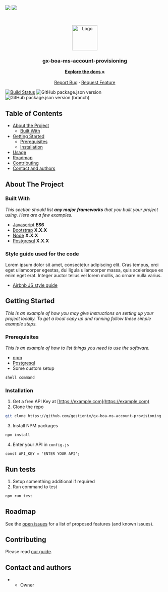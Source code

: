 ![](https://github.com/zahidferz/multistage/workflows/Version/badge.svg)
![](https://runkit.io/rubbaboy/byob/branches/master/zahidferz/multistage/time)

<br />
<p align="center">
  <a href="https://chain.inc">
    <img src="https://gestioniximagessg.blob.core.windows.net/documentacion/scuer.png" alt="Logo" width="80" height="80">
  </a>

  <h3 align="center">gx-boa-ms-account-provisioning</h3>

  <p align="center">
    <a href="https://gestionix.atlassian.net/wiki/spaces"><strong>Explore the docs »</strong></a>
    <br />
    <br />
    <a href="https://github.com/gestionix/REPO-NAME/issues">Report Bug</a>
    ·
    <a href="https://github.com/gestionix/REPO-NAME/issues">Request Feature</a>
  </p>
</p>

[![Build Status](https://dev.azure.com/gestionix-boa/gx-sandbox-pipeline/_apis/build/status/Reference-Multistage.yaml?branchName=develop)](https://dev.azure.com/gestionix-boa/gx-sandbox-pipeline/_build/latest?definitionId=202&branchName=develop) ![GitHub package.json version](https://img.shields.io/github/package-json/v/zahidferz/multistage) ![GitHub package.json version (branch)](https://img.shields.io/github/package-json/v/zahidferz/multistage/develop?color=purple)

## Table of Contents

* [About the Project](#about-the-project)
  * [Built With](#built-with)
* [Getting Started](#getting-started)
  * [Prerequisites](#prerequisites)
  * [Installation](#installation)
* [Usage](#usage)
* [Roadmap](#roadmap)
* [Contributing](#contributing)
* [Contact and authors](#contact-and-authors)

## About The Project


### Built With
*This section should list **any major frameworks** that you built your project using. Here are a few examples.*

* [Javascript](https://developer.mozilla.org/en-US/docs/Web/JavaScript) **ES6**
* [Bootstrap](https://getbootstrap.com) **X.X.X**
* [Node](https://nodejs.org/es/) **X.X.X**
* [Postgresql](https://www.postgresql.org/) **X.X.X**

### Style guide used for the code

Lorem ipsum dolor sit amet, consectetur adipiscing elit. Cras tempus, orci eget ullamcorper egestas, dui ligula ullamcorper massa, quis scelerisque ex enim eget erat. Integer auctor tellus vel lorem mollis, ac ornare nulla varius.

* [Airbnb JS style guide](https://github.com/airbnb/javascript)


## Getting Started

*This is an example of how you may give instructions on setting up your project locally.
To get a local copy up and running follow these simple example steps.*

### Prerequisites

*This is an example of how to list things you need to use the software.*

* [npm](https://www.npmjs.com/)
* [Postgresql](https://www.postgresql.org/)
* Some custom setup
```sh
shell command
```

### Installation

1. Get a free API Key at [https://example.com](https://example.com)
2. Clone the repo
```sh
git clone https://github.com/gestionix/gx-boa-ms-account-provisioning
```
3. Install NPM packages
```sh
npm install
```
4. Enter your API in `config.js`
```JS
const API_KEY = 'ENTER YOUR API';
```

## Run tests

1. Setup somenthing additional if required
2. Run command to test
```sh
npm run test
```

## Roadmap

See the [open issues](https://gestionixpm.atlassian.net/jira) for a list of proposed features (and known issues).

## Contributing

Please read [our guide](https://github.com/gestionix/gx-docs/blob/master/standars/git_flow_and_git_guidelines.md).

## Contact and authors

  -  - Owner